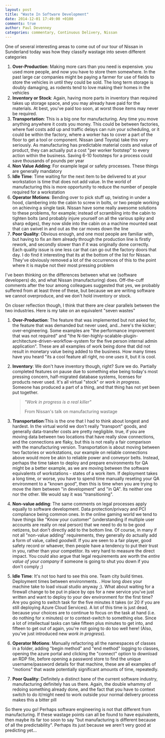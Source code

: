 ```yaml
---
layout: post
title: "Waste In Software Development"
date: 2014-12-01 17:49:00 +0100
comments: true
author: Paul Devenney
categories: commentary, Continuous Delivery, Nissan
---
```


One of several interesting areas to come out of our tour of Nissan in Sunderland today was how they classify wastage into seven different categories

1. **Over-Production**: Making more cars than you need is expensive. you used more people, and now you have to store them somewhere. In the past large car companies might be paying a farmer for use of fields to store the vehicles in until they could be sold. The long term storage is doubly damaging, as rodents tend to love making their homes in the vehicles
2. **Inventory or Stock**: Again, having more parts in inventory than required takes up storage space, and you may already have paid for the materials. At best, you've paid too soon, at worst those items may never be required.
3. **Transportation**: This is a big one for manufacturing. Any time you move anything anywhere it costs you money. This could be between factories, where fuel costs add up and traffic delays can ruin your scheduling, or it could be within the factory, where a worker has to cover a part of the floor to get a tool or component. Nissan (and Toyota) take this very seriously. As manufacturing has predictable material costs and value of product, they can actually put a cost "per worker footstep" to every action within the business. Saving 6-10 footsteps for a process could save thousands of pounds per year
4. **Non Value Adding**: For example legal or safety processes. These things are generally mandatory
5. **Idle Time**: Time waiting for the next item to be delivered to at your workstation is time that does not add value. In the world of manufacturing this is more opportunity to reduce the number of people required for a workstation
6. **Operator Motions**: Bending over to pick stuff up, twisting in under a hood, clambering into the cabin to screw in bolts, or two people working on achieving a single task. Nissan have some really awesome solutions to these problems, for example; instead of scrambling into the cabin to tighten bolts (and probably injure yourself on all the various spiky and sharp edges), they now slide into the cabin on a machine mounted seat that can swivel in and out as the car moves down the line
7. **Poor Quality**: Obvious enough, and one most people are familiar with, but having to fix an item already through the production line is firstly rework, and secondly slower than if it was originally done correctly. Each quality issue is one less car that can go out the factory doors that day. I do find it interesting that its at the bottom of the list for Nissan. They've obviously removed a lot of the occurrences of this to the point where it is maybe not their most pressing problem


I've been thinking on the differences between what we (software developers) do, and what Nissan (manufacturing) does. Off-the-cuff comments after the tour among colleagues suggested that yes, we probably suffered from at least three of these, but because we are writing software we cannot overproduce, and we don't hold inventory or stock.

On closer reflection though, I think that there are clear parallels between the two industries. Here is my take on an equivalent "seven wastes"

1. **Over-Production**: The feature that was implemented but not asked for, the feature that was demanded but never used, and...here's the kicker; over-engineering. Some examples are "the performance improvement that was not required" and "the N-tier-highly-scalable-plugin-architecture-driven-workflow-system for the five person internal admin application". These are all examples of work being done that did not result in monetary value being added to the business. How many times have you heard "its a cool feature all right, no one *uses* it, but it is cool.
2. **Inventory**: We don't have inventory though, right? Sure we do. Partially completed features on pause due to something else being today's most pressing concern, half-migrated database systems, licenses for products never used. It's all virtual "stock" or *work in progress*. Someone has produced a part of a thing, and that thing has not yet been put together.

	>*"Work in progress is a real killer"*
	>
	> From Nissan's talk on manufacturing wastage 

3. **Transportation**:This is the one that I had to think about longest and hardest. In the virtual world we don't really "transport" goods, and generally data-transfer costs are pretty negligible. true, if you are moving data between two locations that have really slow connections, and the connections are flaky, but this is not really a fair comparison with the manufacturing version. Transportation is about moving between two factories or workstations, our example on reliable connections above would more be akin to reliable power and conveyor belts. Instead, perhaps the time taken to deploy and prepare environments for QA might be a better example, as we are moving between the software equivalents of workstations - states of a work item. If deployment takes a long time, or worse, you have to spend time manually reseting your QA environment to a "known good", then this is time when you are trying to move the item between "in development" and "in QA". Its neither one nor the other. We would say it was "transitioning".
4. **Non-value adding**: The same comments on legal processes apply equally to software development. Data protection/privacy and PCI compliance being common ones. In the online gaming world we tend to have things like "Know your customer" (understanding if multiple user accounts are really on real person) that we need to do to be good netizens, but don't directly add to the bottom line. Of course, in many if not all "non-value adding" requirements, they generally do actually add a form of value, called *goodwill*. If you are seen to a fair player, good safety record or whaever, then people have a tendency to put their trust in you, rather than your competitor. Its very hard to measure the direct impact. You could also argue that legal requirements are worth the *entire value of your company* if someone is going to shut you down if you don't comply ;)
5. **Idle Time**: It's not too hard to see this one. Team city build times. Deployment times between environments.  . How long *does* your machine take to load visual studio anyway ;). What about waiting for a firewall change to be put in place by ops for a new service you've just written and want to deploy to your dev environment for the first time? Are you going to switch task for the five minutes it takes (or 20 if you are still deploying Azure Cloud Services). A lot of this time is just dead, because your choices are to continue to focus on the task at hand (i.e. do nothing for x minutes) or to context-switch to something else. Since a lot of intellectual tasks can take fifteen plus minutes to get into, and fifteen to get out of again, you're not going to do too well here! (Also, you've just introduced new *work in progress*).
6. **Operator Motions**: Manually refactoring all the namespaces of classes in a folder, adding "begin method" and "end method" logging to classes, opening the azure portal and clicking the "connect" option to download an RDP file, before opening a password store to find the unique username/password details for that machine, these are all examples of "motions" that waste potentially significant amounts of time, repeatedly. 
7. **Poor Quality**: Definitely a distinct bane of the current software industry, manufacturing definitely has us there. Again, the double whammy of redoing something already done, and the fact that you have to context switch to do it/might need to work outside your normal delivery process makes this a bitter pill 

So there you go! Perhaps software engineering is not that different from manufacturing. If these wastage points can all be found to have equivalents, then maybe its far too soon to say "but manufacturing is different because of all the predictability". Perhaps its just because we aren't very good at predicting yet...